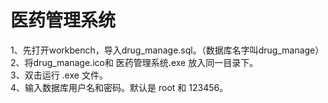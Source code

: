 # 医药管理系统  

1、先打开workbench，导入drug_manage.sql。（数据库名字叫drug_manage）  
2、将drug_manage.ico和 医药管理系统.exe 放入同一目录下。  
3、双击运行 .exe 文件。  
4、输入数据库用户名和密码。默认是 root 和 123456。   
